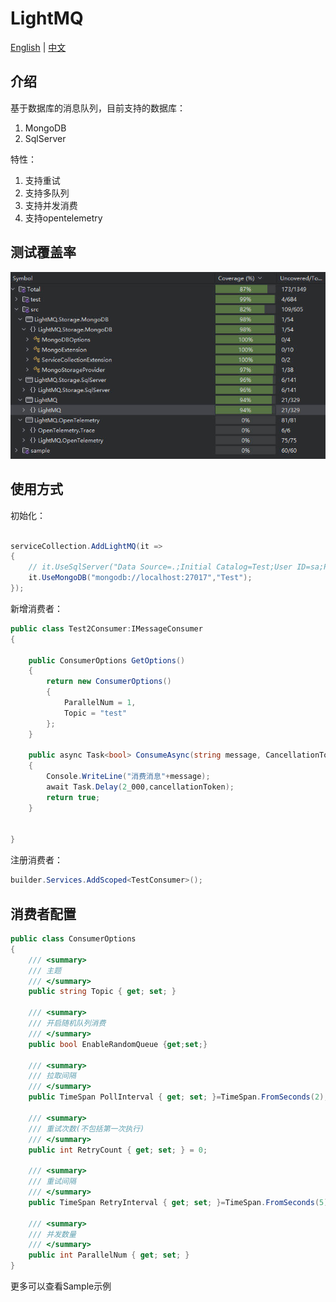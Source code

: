 # LightMQ

[English](README.md) | [中文](./README_CN.md)

## 介绍

基于数据库的消息队列，目前支持的数据库：

1. MongoDB
2. SqlServer

特性：

1. 支持重试
2. 支持多队列
3. 支持并发消费
4. 支持opentelemetry

## 测试覆盖率

![测试截图](./doc/test_coverage_20240822100230.jpg)

## 使用方式

初始化：

```c#

serviceCollection.AddLightMQ(it =>
{
    // it.UseSqlServer("Data Source=.;Initial Catalog=Test;User ID=sa;Password=Abc12345;");
    it.UseMongoDB("mongodb://localhost:27017","Test");
});

```

新增消费者：

```c#
public class Test2Consumer:IMessageConsumer
{

    public ConsumerOptions GetOptions()
    {
        return new ConsumerOptions()
        {
            ParallelNum = 1,
            Topic = "test"
        };
    }

    public async Task<bool> ConsumeAsync(string message, CancellationToken cancellationToken)
    {
        Console.WriteLine("消费消息"+message);
        await Task.Delay(2_000,cancellationToken);
        return true;
    }

  
}
```

注册消费者：

```C#
builder.Services.AddScoped<TestConsumer>();
```

## 消费者配置

```c#
public class ConsumerOptions
{
    /// <summary>
    /// 主题
    /// </summary>
    public string Topic { get; set; }
    
    /// <summary>
    /// 开启随机队列消费
    /// </summary>
    public bool EnableRandomQueue {get;set;}
    
    /// <summary>
    /// 拉取间隔
    /// </summary>
    public TimeSpan PollInterval { get; set; }=TimeSpan.FromSeconds(2);

    /// <summary>
    /// 重试次数(不包括第一次执行)
    /// </summary>
    public int RetryCount { get; set; } = 0;

    /// <summary>
    /// 重试间隔
    /// </summary>
    public TimeSpan RetryInterval { get; set; }=TimeSpan.FromSeconds(5);
    
    /// <summary>
    /// 并发数量
    /// </summary>
    public int ParallelNum { get; set; }
}
```

更多可以查看Sample示例
